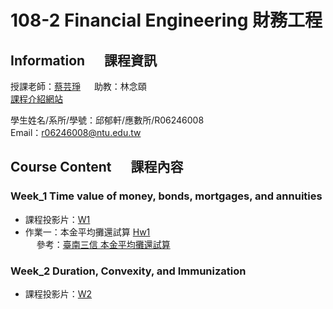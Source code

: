 # 108-2 Financial Engineering 財務工程
## Information &emsp; 課程資訊
授課老師：[蔡芸琤](http://homepage.ntu.edu.tw/~pecutsai) &emsp; 助教：林念頤 <br />
[課程介紹網站](https://ceiba.ntu.edu.tw/course/ab48b6/index.htm) <br />

學生姓名/系所/學號：邱郁軒/應數所/R06246008 <br />
Email：r06246008@ntu.edu.tw <br />

## Course Content &emsp; 課程內容
### Week_1 Time value of money, bonds, mortgages, and annuities
* 課程投影片：[W1](https://docs.google.com/presentation/d/e/2PACX-1vQanrLs-ZSFlnAXkUL5uLO9PVvrK1GaNFcjCVwC7IyIt16w_NuaCYUaO6lRxF54Qub_RntV2FGKr-Dm/pub?start=false&loop=false&delayms=3000&slide=id.p) <br />
* 作業一：本金平均攤還試算 [Hw1](https://github.com/aqua86400/Financial_Engineering/tree/master/Hw1) <br /> &emsp; 參考：[臺南三信 本金平均攤還試算](https://ttc.scu.org.tw/memdca1.htm) <br />

### Week_2 Duration, Convexity, and Immunization
* 課程投影片：[W2](https://docs.google.com/presentation/d/e/2PACX-1vT-MCYz-iGTsejcyrKczSZWKEJoQzcOlora1YpMPiV0LMacGodAm14PvvTjkXjVLjuk1paNxFvy6GuU/pub?start=false&loop=false&delayms=3000&slide=id.p) <br />

